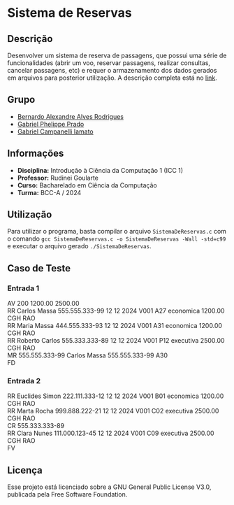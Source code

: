 # Sistema de Reservas

## Descrição
Desenvolver um sistema de reserva de passagens, que possui uma série de funcionalidades (abrir um voo, reservar passagens, realizar consultas, cancelar passagens, etc) e requer o armazenamento dos dados gerados em arquivos para posterior utilização. A descrição completa está no [link](https://drive.google.com/file/d/1yVyazjBff_MNUbZtNK-_QDgeaY7r_EQS/view?usp=drive_link).

## Grupo
 - [Bernardo Alexandre Alves Rodrigues](mailto:bernardorodrigues@usp.br)
 - [Gabriel Phelippe Prado](mailto:gabriel.phelippe@usp.br)
 - [Gabriel Campanelli Iamato](mailto:gabriel.c.iamato@usp.br)

## Informações
 - **Disciplina:** Introdução à Ciência da Computação 1 (ICC 1)
 - **Professor:** Rudinei Goularte
 - **Curso:** Bacharelado em Ciência da Computação
 - **Turma:** BCC-A / 2024 

## Utilização
Para utilizar o programa, basta compilar o arquivo `SistemaDeReservas.c` com o comando `gcc SistemaDeReservas.c -o SistemaDeReservas -Wall -std=c99` e executar o arquivo gerado `./SistemaDeReservas`.

## Caso de Teste
### Entrada 1
AV 200 1200.00 2500.00\
RR Carlos Massa 555.555.333-99 12 12 2024 V001 A27 economica 1200.00 CGH RAO\
RR Maria Massa 444.555.333-93 12 12 2024 V001 A31 economica 1200.00 CGH RAO\
RR Roberto Carlos 555.333.333-89 12 12 2024 V001 P12 executiva 2500.00 CGH RAO\
MR 555.555.333-99 Carlos Massa 555.555.333-99 A30\
FD

### Entrada 2
RR Euclides Simon 222.111.333-12 12 12 2024 V001 B01 economica 1200.00 CGH RAO\
RR Marta Rocha 999.888.222-21 12 12 2024 V001 C02 executiva 2500.00 CGH RAO\
CR 555.333.333-89\
RR Clara Nunes 111.000.123-45 12 12 2024 V001 C09 executiva 2500.00 CGH RAO\
FV

## Licença
Esse projeto está licenciado sobre a GNU General Public License V3.0, publicada pela Free Software Foundation.
